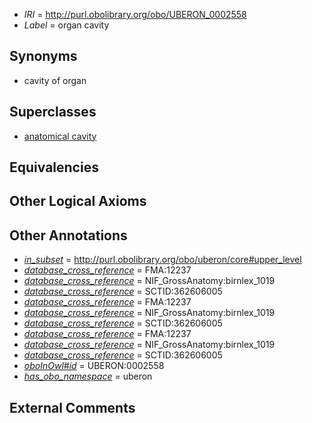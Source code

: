  * *IRI* = http://purl.obolibrary.org/obo/UBERON_0002558
 * *Label* = organ cavity

## Synonyms

 * cavity of organ

## Superclasses

 * [anatomical cavity](../../UBERON/53/UBERON_0002553.md)

## Equivalencies


## Other Logical Axioms


## Other Annotations

 * *[in_subset](../../et/oboInOwl#inSubset.md)* = http://purl.obolibrary.org/obo/uberon/core#upper_level
 * *[database_cross_reference](../../ef/oboInOwl#hasDbXref.md)* = FMA:12237
 * *[database_cross_reference](../../ef/oboInOwl#hasDbXref.md)* = NIF_GrossAnatomy:birnlex_1019
 * *[database_cross_reference](../../ef/oboInOwl#hasDbXref.md)* = SCTID:362606005
 * *[database_cross_reference](../../ef/oboInOwl#hasDbXref.md)* = FMA:12237
 * *[database_cross_reference](../../ef/oboInOwl#hasDbXref.md)* = NIF_GrossAnatomy:birnlex_1019
 * *[database_cross_reference](../../ef/oboInOwl#hasDbXref.md)* = SCTID:362606005
 * *[database_cross_reference](../../ef/oboInOwl#hasDbXref.md)* = FMA:12237
 * *[database_cross_reference](../../ef/oboInOwl#hasDbXref.md)* = NIF_GrossAnatomy:birnlex_1019
 * *[database_cross_reference](../../ef/oboInOwl#hasDbXref.md)* = SCTID:362606005
 * *[oboInOwl#id](../../id/oboInOwl#id.md)* = UBERON:0002558
 * *[has_obo_namespace](../../ce/oboInOwl#hasOBONamespace.md)* = uberon

## External Comments

